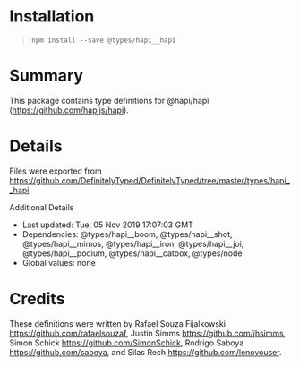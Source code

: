 # Installation
> `npm install --save @types/hapi__hapi`

# Summary
This package contains type definitions for @hapi/hapi (https://github.com/hapijs/hapi).

# Details
Files were exported from https://github.com/DefinitelyTyped/DefinitelyTyped/tree/master/types/hapi__hapi

Additional Details
 * Last updated: Tue, 05 Nov 2019 17:07:03 GMT
 * Dependencies: @types/hapi__boom, @types/hapi__shot, @types/hapi__mimos, @types/hapi__iron, @types/hapi__joi, @types/hapi__podium, @types/hapi__catbox, @types/node
 * Global values: none

# Credits
These definitions were written by Rafael Souza Fijalkowski <https://github.com/rafaelsouzaf>, Justin Simms <https://github.com/jhsimms>, Simon Schick <https://github.com/SimonSchick>, Rodrigo Saboya <https://github.com/saboya>, and Silas Rech <https://github.com/lenovouser>.
